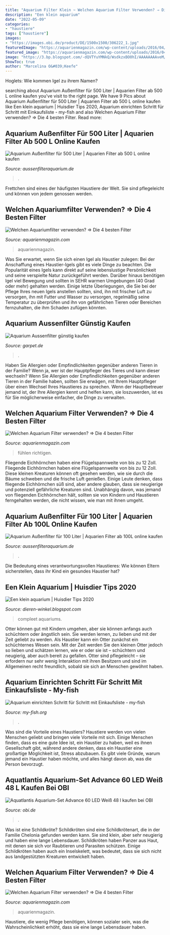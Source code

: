 ```yaml
---
title: "Aquarium Filter Klein ~ Welchen Aquarium Filter Verwenden? ⇒ Die 4 Besten Filter"
description: "Een klein aquarium"
date: "2022-05-09"
categories:
- "haustiere"
tags: ["haustiere"]
images:
- "https://images.obi.de/product/DE/1500x1500/306222_1.jpg"
featuredImage: "https://aquarienmagazin.com/wp-content/uploads/2016/04/aquarium-filter-488x355.png"
featured_image: "https://aquarienmagazin.com/wp-content/uploads/2016/04/aquafilter-300x169.jpg"
image: "https://3.bp.blogspot.com/-dQVTYuYMNkQ/WsdkzxBO0hI/AAAAAAAAveM/R8F4H_tiuKAHsR6ElD_fWYnqneLjiHYuACLcBGAs/s1600/klein%2Baquarium.jpg"
ShowToc: true
author: "Marcelina O&#039;Keefe"
---
```



Hoglets: Wie kommen Igel zu ihrem Namen?

	

		
searching about Aquarium Außenfilter für 500 Liter | Aquarien Filter ab 500 L online kaufen you've visit to the right page. We have 9 Pics about Aquarium Außenfilter für 500 Liter | Aquarien Filter ab 500 L online kaufen like Een klein aquarium | Huisdier Tips 2020, Aquarium einrichten Schritt für Schritt mit Einkaufsliste - my-fish and also Welchen Aquarium Filter verwenden? ⇒ Die 4 besten Filter. Read more:
		
    
## Aquarium Außenfilter Für 500 Liter | Aquarien Filter Ab 500 L Online Kaufen

<img loading=lazy src="https://aussenfilteraquarium.de/wp-content/uploads/Außenfilter_-aquarium_500L3-300x300.jpg" onerror="this.onerror=null;this.src='https://tse1.mm.bing.net/th?id=OIP.LWmDn6b8lsZyy_k6qFAblwAAAA&amp;pid=15.1';" alt="Aquarium Außenfilter für 500 Liter | Aquarien Filter ab 500 L online kaufen">

_Source: aussenfilteraquarium.de_

>. 

	

Frettchen sind eines der häufigsten Haustiere der Welt. Sie sind pflegeleicht und können von jedem genossen werden.

    
## Welchen Aquariumfilter Verwenden? ⇒ Die 4 Besten Filter

<img loading=lazy src="https://aquarienmagazin.com/wp-content/uploads/2016/04/aquarium-filter.png" onerror="this.onerror=null;this.src='https://tse2.mm.bing.net/th?id=OIP.DF9Q3l-CdY1GHe0HIJSfXQHaFZ&amp;pid=15.1';" alt="Welchen Aquariumfilter verwenden? ⇒ Die 4 besten Filter">

_Source: aquarienmagazin.com_

>aquarienmagazin. 

	

Was Sie erwartet, wenn Sie sich einen Igel als Haustier zulegen:
Bei der Anschaffung eines Haustier-Igels gibt es viele Dinge zu beachten. Die Popularität eines Igels kann direkt auf seine lebenslustige Persönlichkeit und seine verspielte Natur zurückgeführt werden. Darüber hinaus benötigen Igel viel Bewegung und sollten in SEHR warmen Umgebungen (40 Grad oder mehr) gehalten werden. Einige letzte Überlegungen, die Sie bei der Pflege Ihres neuen Igels anstellen sollten, sind, ihn mit frischer Luft zu versorgen, ihn mit Futter und Wasser zu versorgen, regelmäßig seine Temperatur zu überprüfen und ihn von gefährlichen Tieren oder Bereichen fernzuhalten, die ihm Schaden zufügen könnten.

    
## Aquarium Aussenfilter Günstig Kaufen

<img loading=lazy src="https://www.garpet.de/media/image/product/4397/lg/aquarium-aussenfilter-aquarien-filter-kammerfilter-filtermedien~2.jpg" onerror="this.onerror=null;this.src='https://tse1.mm.bing.net/th?id=OIP.v0SRMiwHOa4KPMFUC8rnUwHaHa&amp;pid=15.1';" alt="Aquarium Aussenfilter günstig kaufen">

_Source: garpet.de_

>. 

	

Haben Sie Allergien oder Empfindlichkeiten gegenüber anderen Tieren in der Familie? Wenn ja, wer ist der Hauptpfleger des Tieres und kann dieser wechseln?
Wenn Sie Allergien oder Empfindlichkeiten gegenüber anderen Tieren in der Familie haben, sollten Sie erwägen, mit Ihrem Hauptpfleger über einen Wechsel Ihres Haustieres zu sprechen. Wenn der Hauptbetreuer jemand ist, der Ihre Allergien kennt und helfen kann, sie loszuwerden, ist es für Sie möglicherweise einfacher, die Dinge zu verwalten.

    
## Welchen Aquarium Filter Verwenden? ⇒ Die 4 Besten Filter

<img loading=lazy src="https://aquarienmagazin.com/wp-content/uploads/2016/04/aquafilter-300x169.jpg" onerror="this.onerror=null;this.src='https://tse4.mm.bing.net/th?id=OIP.DYjNjy9gtuOliDLiDkh_3QAAAA&amp;pid=15.1';" alt="Welchen Aquarium Filter verwenden? ⇒ Die 4 besten Filter">

_Source: aquarienmagazin.com_

>fühlen richtigen. 

	

Fliegende Eichhörnchen haben eine Flügelspannweite von bis zu 12 Zoll.
Fliegende Eichhörnchen haben eine Flügelspannweite von bis zu 12 Zoll. Diese kleinen Kreaturen können oft gesehen werden, wie sie durch die Bäume schweben und die frische Luft genießen. Einige Leute denken, dass fliegende Eichhörnchen süß sind, aber andere glauben, dass sie neugierige und potenziell gefährliche Kreaturen sind. Unabhängig davon, was jemand von fliegenden Eichhörnchen hält, sollten sie von Kindern und Haustieren ferngehalten werden, die nicht wissen, wie man mit ihnen umgeht.

    
## Aquarium Außenfilter Für 100 Liter | Aquarien Filter Ab 100L Online Kaufen

<img loading=lazy src="https://aussenfilteraquarium.de/wp-content/uploads/Außenfilter_-aquarium_bis_120L-300x300.jpg" onerror="this.onerror=null;this.src='https://tse1.mm.bing.net/th?id=OIP.Zf95_KfJjUNTkUqKmU9WoQAAAA&amp;pid=15.1';" alt="Aquarium Außenfilter für 100 Liter | Aquarien Filter ab 100L online kaufen">

_Source: aussenfilteraquarium.de_

>. 

	

Die Bedeutung eines verantwortungsvollen Haustieres: Wie können Eltern sicherstellen, dass ihr Kind ein gesundes Haustier hat?

    
## Een Klein Aquarium | Huisdier Tips 2020

<img loading=lazy src="https://3.bp.blogspot.com/-dQVTYuYMNkQ/WsdkzxBO0hI/AAAAAAAAveM/R8F4H_tiuKAHsR6ElD_fWYnqneLjiHYuACLcBGAs/s1600/klein%2Baquarium.jpg" onerror="this.onerror=null;this.src='https://tse1.mm.bing.net/th?id=OIP.xZ6702K7qOvHAis_1zANTQHaEm&amp;pid=15.1';" alt="Een klein aquarium | Huisdier Tips 2020">

_Source: dieren-winkel.blogspot.com_

>compleet aquariums. 

	

Otter können gut mit Kindern umgehen, aber sie können anfangs auch schüchtern oder ängstlich sein. Sie werden lernen, zu lieben und mit der Zeit geliebt zu werden.
Als Haustier kann ein Otter zunächst ein schüchternes Wesen sein. Mit der Zeit werden Sie den kleinen Otter jedoch so lieben und schätzen lernen, wie er oder sie ist – schüchtern und neugierig, aber auch bereit zu gefallen. Otter sind pflegeleicht – sie erfordern nur sehr wenig Interaktion mit ihren Besitzern und sind im Allgemeinen recht freundlich, sobald sie sich an Menschen gewöhnt haben.

    
## Aquarium Einrichten Schritt Für Schritt Mit Einkaufsliste - My-fish

<img loading=lazy src="https://my-fish.org/wp-content/uploads/2014/09/DSC_11881.jpg" onerror="this.onerror=null;this.src='https://tse2.mm.bing.net/th?id=OIP.3RU09wfWGHF97-_NK5bqcwHaFO&amp;pid=15.1';" alt="Aquarium einrichten Schritt für Schritt mit Einkaufsliste - my-fish">

_Source: my-fish.org_

>. 

	

Was sind die Vorteile eines Haustiers?
Haustiere werden von vielen Menschen geliebt und bringen viele Vorteile mit sich. Einige Menschen finden, dass es eine gute Idee ist, ein Haustier zu haben, weil es ihnen Gesellschaft gibt, während andere denken, dass ein Haustier eine großartige Möglichkeit ist, Stress abzubauen. Es gibt viele Gründe, warum jemand ein Haustier haben möchte, und alles hängt davon ab, was die Person bevorzugt.

    
## Aquatlantis Aquarium-Set Advance 60 LED Weiß 48 L Kaufen Bei OBI

<img loading=lazy src="https://images.obi.de/product/DE/1500x1500/306222_1.jpg" onerror="this.onerror=null;this.src='https://tse4.mm.bing.net/th?id=OIP.JwSleAUNxCr4HxMS26xVjgHaHa&amp;pid=15.1';" alt="Aquatlantis Aquarium-Set Advance 60 LED Weiß 48 l kaufen bei OBI">

_Source: obi.de_

>. 

	

Was ist eine Schildkröte?
Schildkröten sind eine Schildkrötenart, die in der Familie Chelonia gefunden werden kann. Sie sind klein, aber sehr neugierig und haben eine lange Lebensdauer. Schildkröten haben Panzer aus Haut, mit denen sie sich vor Raubtieren und Parasiten schützen. Einige Schildkröten haben auch ein Inselskelett, was bedeutet, dass sie sich nicht aus landgestützten Kreaturen entwickelt haben.

    
## Welchen Aquarium Filter Verwenden? ⇒ Die 4 Besten Filter

<img loading=lazy src="https://aquarienmagazin.com/wp-content/uploads/2016/04/aquarium-filter-488x355.png" onerror="this.onerror=null;this.src='https://tse3.mm.bing.net/th?id=OIP.CRHGCMnZu1k7vTYPbSejEAHaFY&amp;pid=15.1';" alt="Welchen Aquarium Filter verwenden? ⇒ Die 4 besten Filter">

_Source: aquarienmagazin.com_

>aquarienmagazin. 

	

Haustiere, die wenig Pflege benötigen, können sozialer sein, was die Wahrscheinlichkeit erhöht, dass sie eine lange Lebensdauer haben.

